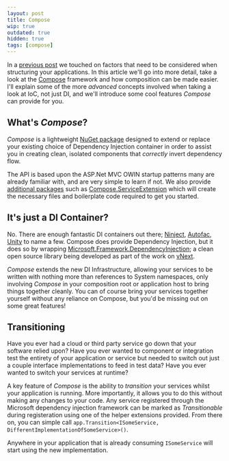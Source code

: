 ```yaml
---
layout: post
title: Compose
wip: true
outdated: true
hidden: true
tags: [compose]
---
```


In a [previous post](http://blog.devbot.net/composition) we touched on factors that need to be considered when structuring your applications. In this article we'll go into more detail, take a look at the [Compose] framework and how composition can be made easier. I'll explain some of the more _advanced_ concepts involved when taking a look at IoC, not just DI, and we'll introduce some cool features _Compose_ can provide for you.

## What's _Compose_?

_Compose_ is a lightweight [NuGet package] designed to extend or replace your existing choice of Dependency Injection container in order to assist you in creating clean, isolated components that _correctly_ invert dependency flow.

The API is based upon the ASP.Net MVC OWIN startup patterns many are already familiar with, and are very simple to learn if not. We also provide [additional packages] such as [Compose.ServiceExtension] which will create the necessary files and boilerplate code required to get you started.

## It's just a DI Container?

No. There are enough fantastic DI containers out there; [Ninject], [Autofac], [Unity] to name a few. Compose does provide Dependency Injection, but it does so by wrapping [Microsoft.Framework.DependencyInjection]; a clean open source library being developed as part of the work on [vNext].

_Compose_ extends the new DI Infrastructure, allowing your services to be written with nothing more than references to System namespaces, only involving _Compose_ in your composition root or application host to bring things together cleanly. You can of course bring your services together yourself without any reliance on Compose, but you'd be missing out on some great features!

## Transitioning

Have you ever had a cloud or third party service go down that your software relied upon? Have you ever wanted to component or integration test the entirety of your application or service but needed to switch out just a couple interface implementations to feed in test data? Have you ever wanted to switch your services at runtime?

A key feature of _Compose_ is the ability to _transition_ your services whilst your application is running. More importantly, it allows you to do this without making any changes to your code. Any service registered through the Microsoft dependency injection framework can be marked as _Transitionable_ during registeration using one of the helper extensions provided. From there on, you can simple call `app.Transition<ISomeService, DifferentImplementationOfSomeService>()`.

Anywhere in your application that is already consuming `ISomeService` will start using the new implementation.

  [Compose]: http://github.com/smudge202/compose
  [NuGet package]: http://nuget.org/packages/compose
  [additional packages]: http://www.nuget.org/packages?q=Compose
  [Compose.ServiceExtension]: http://www.nuget.org/packages/Compose.ServiceExtension
  [Ninject]: http://www.ninject.org
  [Autofac]: http://autofac.org
  [Unity]: http://unity.codeplex.com
  [Microsoft.Framework.DependencyInjection]: http://www.nuget.org/packages/microsoft.framework.dependencyinjection
  [vNext]: http://www.asp.net/vnext
